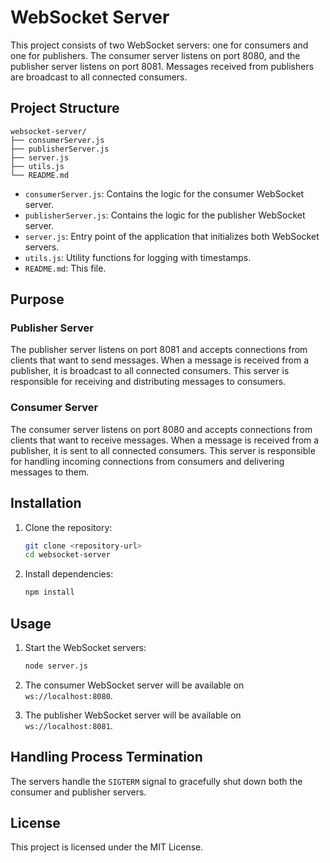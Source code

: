 # WebSocket Server

This project consists of two WebSocket servers: one for consumers and one for publishers. The consumer server listens on port 8080, and the publisher server listens on port 8081. Messages received from publishers are broadcast to all connected consumers.

## Project Structure

```
websocket-server/
├── consumerServer.js
├── publisherServer.js
├── server.js
├── utils.js
└── README.md
```

- `consumerServer.js`: Contains the logic for the consumer WebSocket server.
- `publisherServer.js`: Contains the logic for the publisher WebSocket server.
- `server.js`: Entry point of the application that initializes both WebSocket servers.
- `utils.js`: Utility functions for logging with timestamps.
- `README.md`: This file.

## Purpose

### Publisher Server

The publisher server listens on port 8081 and accepts connections from clients that want to send messages. When a message is received from a publisher, it is broadcast to all connected consumers. This server is responsible for receiving and distributing messages to consumers.

### Consumer Server

The consumer server listens on port 8080 and accepts connections from clients that want to receive messages. When a message is received from a publisher, it is sent to all connected consumers. This server is responsible for handling incoming connections from consumers and delivering messages to them.

## Installation

1. Clone the repository:
   ```bash
   git clone <repository-url>
   cd websocket-server
   ```

2. Install dependencies:
   ```bash
   npm install
   ```

## Usage

1. Start the WebSocket servers:
   ```bash
   node server.js
   ```

2. The consumer WebSocket server will be available on `ws://localhost:8080`.
3. The publisher WebSocket server will be available on `ws://localhost:8081`.

## Handling Process Termination

The servers handle the `SIGTERM` signal to gracefully shut down both the consumer and publisher servers.

## License

This project is licensed under the MIT License.
